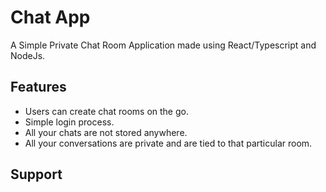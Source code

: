 # Chat App

A Simple Private Chat Room Application made using React/Typescript and NodeJs.

## Features

- Users can create chat rooms on the go.
- Simple login process.
- All your chats are not stored anywhere.
- All your conversations are private and are tied to that particular room.

## Support
